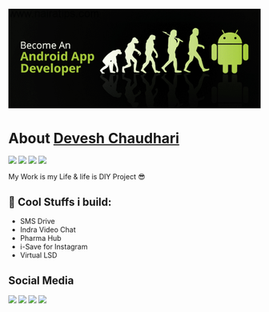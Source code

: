 ![](https://github.com/DeveshRx/DeveshRx/raw/main/img/become-android-developer.png)
# About [Devesh Chaudhari](https://github.com/DeveshRx "Devesh Chaudhari")

![]( https://img.shields.io/static/v1?logo=Kubernetes&label=&message=Entrepreneur&color=grey) ![]( https://img.shields.io/static/v1?logo=Android&label=&message=Android&nbsp;Developer&color=grey) ![]( https://img.shields.io/static/v1?label=&message=Healthcare&nbsp;Professional&color=grey) ![]( https://img.shields.io/static/v1?label=&message=Pharmacy&color=grey)

My Work is my Life & life is DIY Project :sunglasses:

## :iphone: Cool Stuffs i build:
- SMS Drive 
- Indra Video Chat
- Pharma Hub
- i-Save for Instagram
- Virtual LSD


## Social Media

[![](https://img.shields.io/badge/LinkedIn-0077B5?style=for-the-badge&logo=linkedin&logoColor=white)](https://www.linkedin.com/in/deveshrx/) [![](https://img.shields.io/badge/Instagram-E4405F?style=for-the-badge&logo=instagram&logoColor=white)](https://www.instagram.com/deveshrx/) [![](https://img.shields.io/badge/Twitter-1DA1F2?style=for-the-badge&logo=twitter&logoColor=white)](https://twitter.com/DeveshRx) [![](https://img.shields.io/badge/linktree-39E09B?style=for-the-badge&logo=linktree&logoColor=white)](https://linktr.ee/deveshrx)
